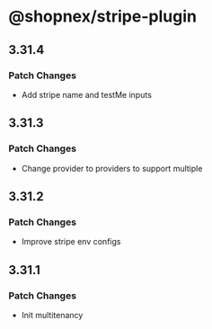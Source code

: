 # @shopnex/stripe-plugin

## 3.31.4

### Patch Changes

- Add stripe name and testMe inputs

## 3.31.3

### Patch Changes

- Change provider to providers to support multiple

## 3.31.2

### Patch Changes

- Improve stripe env configs

## 3.31.1

### Patch Changes

- Init multitenancy
